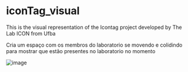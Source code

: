 # iconTag_visual

This is the visual representation of the Icontag project developed by The Lab ICON from Ufba 

Cria um espaço com os membros do laboratorio se movendo e colidindo para mostrar que estão presentes no laboratorio no momento

![image](https://github.com/brenluz/iconTag_visual/assets/89159677/ad8648b3-1b86-48d2-bd74-fa33e37759ea)


